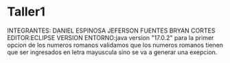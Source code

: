 # Taller1
INTEGRANTES:
DANIEL ESPINOSA
JEFERSON FUENTES
BRYAN CORTES
EDITOR:ECLIPSE
VERSION ENTORNO:java version "17.0.2"
para la primer opcion de los numeros romanos validamos que los numeros romanos tienen que ser ingresados en letra mayuscula sino se va a generar una exepcion.
